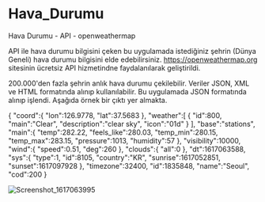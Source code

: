 # Hava_Durumu
Hava Durumu - API - openweathermap

API ile hava durumu bilgisini çeken bu uygulamada istediğiniz şehrin (Dünya Geneli) hava durumu bilgisini elde edebilirsiniz.
https://openweathermap.org sitesinin ücretsiz API hizmetindne faydalanılarak geliştirildi.


200.000'den fazla şehrin anlık hava durumu çekilebilir.
Veriler JSON, XML ve HTML formatında alınıp kullanılabilir. Bu uygulamada JSON formatında alınıp işlendi.
Aşağıda örnek bir çıktı yer almakta.

{
   "coord":{
      "lon":126.9778,
      "lat":37.5683
   },
   "weather":[
      {
         "id":800,
         "main":"Clear",
         "description":"clear sky",
         "icon":"01d"
      }
   ],
   "base":"stations",
   "main":{
      "temp":282.22,
      "feels_like":280.03,
      "temp_min":280.15,
      "temp_max":283.15,
      "pressure":1013,
      "humidity":57
   },
   "visibility":10000,
   "wind":{
      "speed":0.51,
      "deg":260
   },
   "clouds":{
      "all":0
   },
   "dt":1617063588,
   "sys":{
      "type":1,
      "id":8105,
      "country":"KR",
      "sunrise":1617052851,
      "sunset":1617097928
   },
   "timezone":32400,
   "id":1835848,
   "name":"Seoul",
   "cod":200
}

![Screenshot_1617063995](https://user-images.githubusercontent.com/38869245/112915864-04ba0d80-9108-11eb-8268-b55681a3b773.png)
